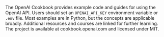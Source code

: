 The OpenAI Cookbook provides example code and guides for using the OpenAI API. Users should set an `OPENAI_API_KEY` environment variable or `.env` file. Most examples are in Python, but the concepts are applicable broadly. Additional resources and courses are linked for further learning. The project is available at cookbook.openai.com and licensed under MIT.
